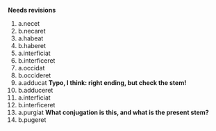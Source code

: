 **Needs revisions**

1. a.necet
1. b.necaret
2. a.habeat
2. b.haberet
3. a.interficiat
3. b.interficeret
4. a.occidat
4. b.occideret
5. a.adducat **Typo, I think:  right ending, but check the stem!**
5. b.adduceret
6. a.interficiat
6. b.interficeret
7. a.purgiat **What conjugation is this, and what is the present stem?**
8. b.pugeret
